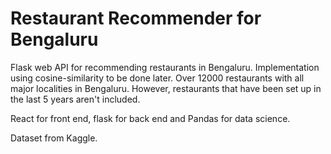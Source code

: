 # Restaurant Recommender for Bengaluru


Flask web API for recommending restaurants in Bengaluru. Implementation using cosine-similarity to be done later.
Over 12000 restaurants with all major localities in Bengaluru. However, restaurants that have been set up in the last 5 years aren't included.

React for front end, flask for back end and Pandas for data science. 

Dataset from Kaggle.

